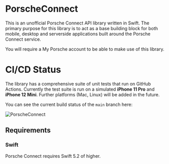 # PorscheConnect 

This is an unofficial Porsche Connect API library written in Swift. The primary purpose for this library is to act as a base building block for both mobile, desktop and serverside applications built around the Porsche Connect service.

You will require a My Porsche account to be able to make use of this library.

# CI/CD Status

The library has a comprehensive suite of unit tests that run on GitHub Actions. Currently the test suite is run on a simulated **iPhone 11 Pro** and **iPhone 12 Mini**. Further platforms (Mac, Linux) will be added in the future. 

You can see the current build status of the `main` branch here:

![PorscheConnect](https://github.com/driven-app/porsche-connect/workflows/PorscheConnect/badge.svg)

## Requirements

### Swift

Porsche Connect requires Swift 5.2 of higher.
